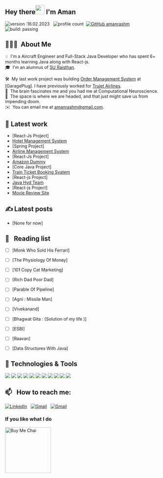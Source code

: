 ## Hey there<img src="https://raw.githubusercontent.com/MartinHeinz/MartinHeinz/master/wave.gif" width="30px"> I'm Aman
![version :16.02.2023](https://img.shields.io/badge/version-30.01.2023-informational) &nbsp;
![profile count](https://komarev.com/ghpvc/?username=amanrashm&color=red)&nbsp;
[![GitHub amanrashm ](https://img.shields.io/github/followers/amanrashm?label=follow&style=social)](https://github.com/amanrashm)&nbsp;
![build: passing](https://img.shields.io/badge/build-passing-success)


## 👨🏻‍💻 &nbsp;About Me

💡 &nbsp;I'm a Aircraft Engineer and Full-Stack Java Developer who has spent 6+ months learning Java along with React-js.\
🎓 &nbsp;I'm an alumnus of [SU Rajsthan](https://singhaniauniversity.co.in/).

🛠 &nbsp;My last work project was building [Order Management System](https://github.com/aman0990/oracledb) at [GaragePlug]. I have previously worked for [Trujet Airlines](https://www.trujet.com/#/home). \
🌱 &nbsp;The brain fascinates me and you had me at Computational Neuroscience.\
🌱 &nbsp;The space is where we are headed, and that just might save us from impending doom.\
✉️ &nbsp;You can email me at amanrashm@gmail.com.

## 🔧 Latest work
- [React-Js Project]
- [Hotel Management System](https://github.com/aman0990/HotelBooking)
- [Spring Project]
- [Airline Management System](https://github.com/aman0990/RajAirlines/tree/master/airline-ticket-spring-boot-project-master)
- [React-Js Project]
- [Amazon Dummy](https://github.com/amanrashm/Amazon)
- [Core Java Project]
- [Train Ticket Booking Syatem](https://github.com/aman0990/TrainTicketBookingSystem)
- [React-js Project]
- [Java Hyd Team](https://github.com/aman0990/JavaHydTeam/tree/main/javahydteam)
- [React-js Project]
- [Movie Review Site ](https://github.com/aman0990/JavaHydTeam/tree/main/learnr1)

## &#x270d; Latest posts

- [None for now]

## 📖 &nbsp; Reading list

- [ ] [Monk Who Sold His Ferrari]
- [ ] [The Physiology Of Money]
- [ ] [101 Copy Cat Marketing]
- [ ] [Rich Dad Poor Dad]
- [ ] [Parable Of Pipeline]
- [ ] [Agni : Missile Man]
- [ ] [Vivekanand]
- [ ] [Bhagwat Gita : (Solution of my life )]
- [ ] [ESBI]
- [ ] [Raavan]
- [ ] [Data Structures With Java]


## 🔧 Technologies & Tools
![](https://img.shields.io/badge/Code-Java-informational?style=flat&logo=java&logoColor=white&color=2bbc8a)
![](https://img.shields.io/badge/Code-Html5-informational?style=flat&logo=Html&logoColor=white&color=2bbc8a)
![](https://img.shields.io/badge/Code-Css-informational?style=flat&logo=Css&logoColor=white&color=2bbc8a)
![](https://img.shields.io/badge/Code-JavaScript-informational?style=flat&logo=javascript&logoColor=white&color=2bbc8a)
![](https://img.shields.io/badge/Code-React-informational?style=flat&logo=react&logoColor=white&color=2bbc8a)
![](https://img.shields.io/badge/Tools-MySQL-informational?style=flat&logo=mysql&logoColor=white&color=2bbc8a)
![](https://img.shields.io/badge/Tools-MongoDB-informational?style=flat&logo=mongodb&logoColor=white&color=2bbc8a)
![](https://img.shields.io/badge/Tools-OracleDb-informational?style=flat&logo=Oracledb&logoColor=white&color=2bbc8a)
![](https://img.shields.io/badge/Editor-Eclipse-informational?style=flat&logo=eclipseide&logoColor=white&color=2bbc8a)
![](https://img.shields.io/badge/Editor-VSCode-informational?style=flat&logo=visualstudiocode&logoColor=white&color=2bbc8a)
![](https://img.shields.io/badge/Code-SpringBoot-informational?style=flat&logo=SpringBoot&logoColor=white&color=2bbc8a)

## 📫 &nbsp; How to reach me:

<a href="https://www.linkedin.com/in/aman-raj-6168b616a/"><img alt="LinkedIn" src="https://img.shields.io/badge/linkedin%20-%230077B5.svg?&style=flat&logo=linkedin&logoColor=white"/></a> &nbsp;
<a href="mailto:amanra664@gmail.com"><img alt="Gmail" src="https://img.shields.io/badge/Gmail-D14836?style=flat&logo=gmail&logoColor=white" /></a> &nbsp;
<a href="mailto:amesoln@gmail.com"><img alt="Gmail" src="https://img.shields.io/badge/Gmail-D14836?style=flat&logo=gmail&logoColor=white" /></a> &nbsp;

### If you like what I do
<a href="https://www.buymeacoffee.com/amanrash" target="_blank"><img src="https://cdn.buymeacoffee.com/buttons/v2/default-red.png" alt="Buy Me Chai" width="150" ></a>
